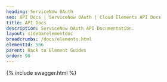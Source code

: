 ```yaml
---
heading: ServiceNow OAuth
seo: API Docs | ServiceNow OAuth | Cloud Elements API Docs
title: API Docs
description: ServiceNow OAuth API Documentation.
layout: sidebarelementdoc
breadcrumbs: /docs/elements.html
elementId: 566
parent: Back to Element Guides
order: 90
---
```


{% include swagger.html %}
